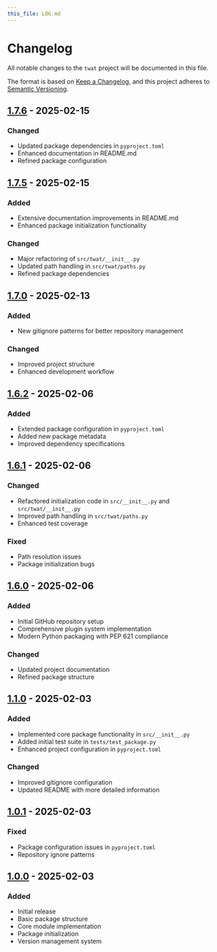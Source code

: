 ```yaml
---
this_file: LOG.md
---
```


# Changelog

All notable changes to the `twat` project will be documented in this file.

The format is based on [Keep a Changelog](https://keepachangelog.com/en/1.1.0/),
and this project adheres to [Semantic Versioning](https://semver.org/spec/v2.0.0.html).

## [1.7.6] - 2025-02-15

### Changed

- Updated package dependencies in `pyproject.toml`
- Enhanced documentation in README.md
- Refined package configuration

## [1.7.5] - 2025-02-15

### Added

- Extensive documentation improvements in README.md
- Enhanced package initialization functionality

### Changed

- Major refactoring of `src/twat/__init__.py`
- Updated path handling in `src/twat/paths.py`
- Refined package dependencies

## [1.7.0] - 2025-02-13

### Added

- New gitignore patterns for better repository management

### Changed

- Improved project structure
- Enhanced development workflow

## [1.6.2] - 2025-02-06

### Added

- Extended package configuration in `pyproject.toml`
- Added new package metadata
- Improved dependency specifications

## [1.6.1] - 2025-02-06

### Changed

- Refactored initialization code in `src/__init__.py` and `src/twat/__init__.py`
- Improved path handling in `src/twat/paths.py`
- Enhanced test coverage

### Fixed

- Path resolution issues
- Package initialization bugs

## [1.6.0] - 2025-02-06

### Added

- Initial GitHub repository setup
- Comprehensive plugin system implementation
- Modern Python packaging with PEP 621 compliance

### Changed

- Updated project documentation
- Refined package structure

## [1.1.0] - 2025-02-03

### Added

- Implemented core package functionality in `src/__init__.py`
- Added initial test suite in `tests/test_package.py`
- Enhanced project configuration in `pyproject.toml`

### Changed

- Improved gitignore configuration
- Updated README with more detailed information

## [1.0.1] - 2025-02-03

### Fixed

- Package configuration issues in `pyproject.toml`
- Repository ignore patterns

## [1.0.0] - 2025-02-03

### Added

- Initial release
- Basic package structure
- Core module implementation
- Package initialization
- Version management system

[1.7.6]: https://github.com/twardoch/twat/compare/v1.7.5...v1.7.6
[1.7.5]: https://github.com/twardoch/twat/compare/v1.7.0...v1.7.5
[1.7.0]: https://github.com/twardoch/twat/compare/v1.6.2...v1.7.0
[1.6.2]: https://github.com/twardoch/twat/compare/v1.6.1...v1.6.2
[1.6.1]: https://github.com/twardoch/twat/compare/v1.6.0...v1.6.1
[1.6.0]: https://github.com/twardoch/twat/compare/v1.1.0...v1.6.0
[1.1.0]: https://github.com/twardoch/twat/compare/v1.0.1...v1.1.0
[1.0.1]: https://github.com/twardoch/twat/compare/v1.0.0...v1.0.1
[1.0.0]: https://github.com/twardoch/twat/releases/tag/v1.0.0 
